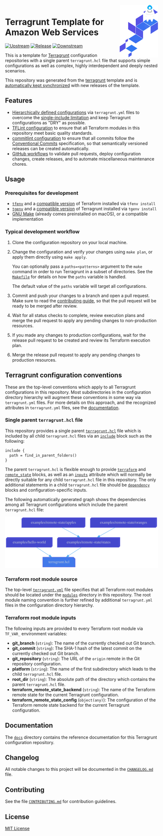<img src="icon.png" align="right" width="25%" />

# Terragrunt Template for Amazon Web Services
[![Upstream](https://github.com/growit-io/terragrunt-aws/actions/workflows/upstream.yml/badge.svg)](https://github.com/growit-io/terragrunt-aws/actions/workflows/upstream.yml)
[![Release](https://github.com/growit-io/terragrunt-aws/actions/workflows/release.yml/badge.svg)](https://github.com/growit-io/terragrunt-aws/actions/workflows/release.yml)
[![Downstream](https://github.com/growit-io/terragrunt-aws/actions/workflows/downstream.yml/badge.svg)](https://github.com/growit-io/terragrunt-aws/actions/workflows/downstream.yml)

This is a template for [Terragrunt](https://terragrunt.gruntwork.io/)
configuration repositories with a single parent `terragrunt.hcl` file that
supports simple configurations as well as complex, highly interdependent and
deeply nested scenarios.

This repository was generated from the
[terragrunt](https://github.com/growit-io/terragrunt) template and is
[automatically kept synchronized](.github/workflows) with new releases of the
template.

## Features

- [Hierarchically defined configurations](docs/terragrunt/README.md) via
  `terragrunt.yml` files to overcome the
  [single-include limitation](https://terragrunt.gruntwork.io/docs/rfc/imports/)
  and keep Terragrunt configurations as "DRY" as possible.
- [TFLint configuration](.tflint.hcl) to ensure that all Terraform modules in
  this repository meet basic quality standards.
- [commitlint configuration](.commitlint.config.js) to ensure that all commits
  follow the [Conventional Commits](https://www.conventionalcommits.org/)
  specification, so that semantically versioned releases can be created
  automatically.
- [GitHub workflows](.github/workflows) to validate pull requests, deploy
  configuration changes, create releases, and to automate miscellaneous
  maintenance chores.

## Usage

### Prerequisites for development

- [`tfenv`](https://github.com/tfutils/tfenv) and a
  [compatible version](.terraform-version) of Terraform installed
  via `tfenv install`
- [`tgenv`](https://github.com/cunymatthieu/tgenv) and a
  [compatible version](.terragrunt-version) of Terragrunt installed
  via `tgenv install`
- [GNU Make](https://www.gnu.org/software/make/) (already
  comes preinstalled on macOS), or a compatible implementation

### Typical development workflow

1. Clone the configuration repository on your local machine.
2. Change the configuration and verify your changes using `make plan`, or apply
   them directly using `make apply`.

   You can optionally pass a `paths=<patterns>` argument to the `make` command
   in order to run Terragrunt in a subset of directories. See the
   [`Makefile`](Makefile) for details on how the `paths` variable is handled.

   The default value of the `paths` variable will target all configurations.
3. Commit and push your changes to a branch and open a pull request. Make sure
   to read the [contributing guide](CONTRIBUTING.md), so that the pull request
   will be ready to be merged after review.
4. Wait for all status checks to complete, review execution plans and merge
   the pull request to apply any pending changes to non-production resources.
5. If you made any changes to production configurations, wait for the release
   pull request to be created and review its Terraform execution plan.
6. Merge the release pull request to apply any pending changes to production
   resources.

## Terragrunt configuration conventions

These are the top-level conventions which apply to all Terragrunt configurations
in this repository. Most subdirectories in the configuration directory hierarchy
will augment these conventions in some way via `terragrunt.yml` files. For more
details on this approach, and the recognized attributes in `terragrunt.yml`
files, see the [documentation](docs/terragrunt/README.md).

### Single parent `terragrunt.hcl` file

This repository provides a single parent [`terragrunt.hcl`](terragrunt.hcl) file
which is included by all child `terragrunt.hcl` files via an
[`include`](https://terragrunt.gruntwork.io/docs/reference/config-blocks-and-attributes/#include)
block such as the following:

```hcl
include {
  path = find_in_parent_folders()
}
```

The parent `terragrunt.hcl`
is flexible enough to provide
[`terraform`](https://terragrunt.gruntwork.io/docs/reference/config-blocks-and-attributes/#terraform)
and
[`remote_state`](https://terragrunt.gruntwork.io/docs/reference/config-blocks-and-attributes/#remote_state)
blocks, as well as an
[`inputs`](https://terragrunt.gruntwork.io/docs/reference/config-blocks-and-attributes/#inputs)
attribute which will normally be directly suitable for any
child `terragrunt.hcl` file in this repository. The only additional statements
in a child `terragrunt.hcl` file should be
[`dependency`](https://terragrunt.gruntwork.io/docs/reference/config-blocks-and-attributes/#dependency)
blocks and configuration-specific inputs.

The following automatically generated graph shows the dependencies among all
Terragrunt configurations which include the parent `terragrunt.hcl` file:

![Dependency graph](graph.svg)

### Terraform root module source

The top-level [`terragrunt.yml`](terragrunt.yml) file specifies that all
Terraform root modules should be located under the [`modules`](modules)
directory in this repository. The root module naming convention is further
refined by additional `terragrunt.yml` files in the configuration directory
hierarchy.

### Terraform root module inputs

The following inputs are provided to every Terraform root module via `TF_VAR_`
environment variables:

- **git_branch** (`string`): The name of the currently checked out Git branch.
- **git_commit** (`string`): The SHA-1 hash of the latest commit on the
  currently checked out Git branch.
- **git_repository** (`string`): The URL of the `origin` remote in the Git
  repository configuration.
- **platform** (`string`): The name of the first subdirectory which leads to the
  child `terragrunt.hcl` file.
- **root_dir** (`string`): The absolute path of the directory which contains
  the parent `terragrunt.hcl` file.
- **terraform_remote_state_backend** (`string`): The name of the Terraform
  remote state for the current Terragrunt configuration.
- **terraform_remote_state_config** (`object(any)`): The configuration of the
  Terraform remote state backend for the current Terragrunt configuration.

## Documentation

The [`docs`](docs) directory contains the reference documentation for this
Terragrunt configuration repository.

## Changelog

All notable changes to this project will be documented in the
[`CHANGELOG.md`](CHANGELOG.md) file.

## Contributing

See the file [`CONTRIBUTING.md`](CONTRIBUTING.md) for contribution guidelines.

## License

[MIT License](LICENSE)
